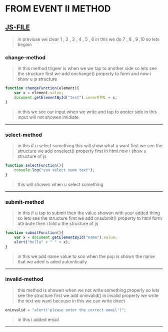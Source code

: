 # FROM EVENT II METHOD
## [JS-FILE](/js/81-From-event-II-method.js)

>in previuse we clear 1 , 2 , 3 , 4 , 5 , 6 in this we do 7 , 8 , 9 ,10 so lets begain

### change-method
> in this method trigeer is when we we tap to another side so lets see the structure first we add onchange() property to form and now i show u js structure

```javascript
function chengeFunction(element){
    var x = element.value;
    document.getElementById("test").innerHTML = x;
}
```
> in this we see our input when we write and tap to anoter side in this input will not showen imidiate
---

### select-method
> in this if u select something this will show what u want first we see the structure we add onselect() property first in html now i show u structure of js

```javascript
function selectFunction(){
    console.log("you select some text");
}
```
> this will showen when u select something
---

### submit-method
> in this if u tap to submit then the value showen with your added thing so lets see the structure first we add onsubmit() property to html form attribute then i told u the structure of js

```javascript
function submitFunction(){
    var x = document.getElementById("name").value;
    alert("hello" + " " + x);
}
```
> in this we add name value to soo when the pop is shown the name that we aded is aded automtically
---

### invalid-method
> this method is showen when we not write something properly so lets see the structure first we add oninvalid() in invalid property we write the text we want becouse in this we can write direct

```javascript
oninvalid = "alert('please enter the correct email')";
```
> in this i added email
---
